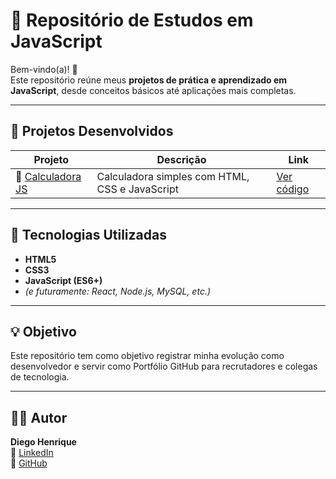# 🧠 Repositório de Estudos em JavaScript

Bem-vindo(a)! 👋  
Este repositório reúne meus **projetos de prática e aprendizado em JavaScript**, desde conceitos básicos até aplicações mais completas.

---

## 🚀 Projetos Desenvolvidos

| Projeto | Descrição | Link |
|----------|------------|------|
| 🧮 [Calculadora JS](./calculadora-js) | Calculadora simples com HTML, CSS e JavaScript | [Ver código](./calculadora-js) |


---

## 🧰 Tecnologias Utilizadas

- **HTML5**
- **CSS3**
- **JavaScript (ES6+)**
- *(e futuramente: React, Node.js, MySQL, etc.)*

---

## 💡 Objetivo

Este repositório tem como objetivo registrar minha evolução como desenvolvedor e servir como Portfólio GitHub para recrutadores e colegas de tecnologia.

---

## 👨‍💻 Autor

**Diego Henrique**  
🔗 [LinkedIn](https://www.linkedin.com/in/diegohenrique97/)  
🐙 [GitHub](https://github.com/Diego1601)
